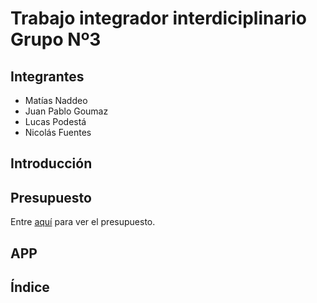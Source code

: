 # Trabajo integrador interdiciplinario Grupo Nº3

## Integrantes

- Matías Naddeo
- Juan Pablo Goumaz
- Lucas Podestá
- Nicolás Fuentes

## Introducción

## Presupuesto

Entre [aquí](/presupuesto.md) para ver el presupuesto.

## APP

## Índice
